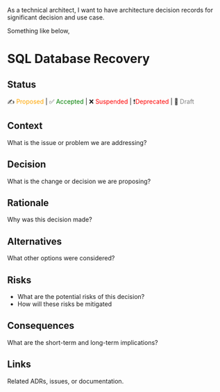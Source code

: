 As a technical architect, I want to have architecture decision records for significant decision and use case.

Something like below,

# SQL Database Recovery

## Status
✍️ <font color="orange">Proposed </font> | ✅ <font color="green">Accepted </font> | ❌ <font color="red">Suspended</font> | ❗<font color="red">Deprecated</font> | 📄 <font color="grey">Draft</font>
## Context
What is the issue or problem we are addressing?

## Decision
What is the change or decision we are proposing?

## Rationale
Why was this decision made?

## Alternatives
What other options were considered?

## Risks
- What are the potential risks of this decision?
- How will these risks be mitigated

## Consequences
What are the short-term and long-term implications?

## Links
Related ADRs, issues, or documentation.
